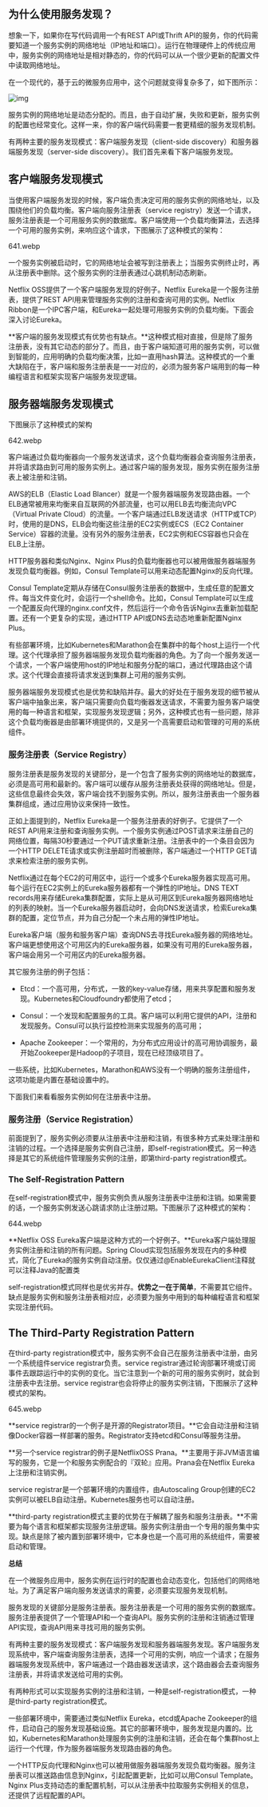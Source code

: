 ## **为什么使用服务发现？**

想象一下，如果你在写代码调用一个有REST API或Thrift API的服务，你的代码需要知道一个服务实例的网络地址（IP地址和端口）。运行在物理硬件上的传统应用中，服务实例的网络地址是相对静态的，你的代码可以从一个很少更新的配置文件中读取网络地址。

在一个现代的，基于云的微服务应用中，这个问题就变得复杂多了，如下图所示：

![img](/static/image/640.webp)

服务实例的网络地址是动态分配的。而且，由于自动扩展，失败和更新，服务实例的配置也经常变化。这样一来，你的客户端代码需要一套更精细的服务发现机制。

有两种主要的服务发现模式：客户端服务发现（client-side discovery）和服务器端服务发现（server-side discovery）。我们首先来看下客户端服务发现。

## **客户端服务发现模式**

当使用客户端服务发现的时候，客户端负责决定可用的服务实例的网络地址，以及围绕他们的负载均衡。客户端向服务注册表（service registry）发送一个请求，服务注册表是一个可用服务实例的数据库。客户端使用一个负载均衡算法，去选择一个可用的服务实例，来响应这个请求，下图展示了这种模式的架构：

641.webp

一个服务实例被启动时，它的网络地址会被写到注册表上；当服务实例终止时，再从注册表中删除。这个服务实例的注册表通过心跳机制动态刷新。

Netflix OSS提供了一个客户端服务发现的好例子。Netflix Eureka是一个服务注册表，提供了REST API用来管理服务实例的注册和查询可用的实例。Netflix Ribbon是一个IPC客户端，和Eureka一起处理可用服务实例的负载均衡。下面会深入讨论Eureka。

**客户端的服务发现模式有优势也有缺点。**这种模式相对直接，但是除了服务注册表，没有其它动态的部分了。而且，由于客户端知道可用的服务实例，可以做到智能的，应用明确的负载均衡决策，比如一直用hash算法。这种模式的一个重大缺陷在于，客户端和服务注册表是一一对应的，必须为服务客户端用到的每一种编程语言和框架实现客户端服务发现逻辑。

## **服务器端服务发现模式**

下图展示了这种模式的架构

642.webp

客户端通过负载均衡器向一个服务发送请求，这个负载均衡器会查询服务注册表，并将请求路由到可用的服务实例上。通过客户端的服务发现，服务实例在服务注册表上被注册和注销。

AWS的ELB（Elastic Load Blancer）就是一个服务器端服务发现路由器。一个ELB通常被用来均衡来自互联网的外部流量，也可以用ELB去均衡流向VPC（Virtual Private Cloud）的流量。一个客户端通过ELB发送请求（HTTP或TCP）时，使用的是DNS，ELB会均衡这些注册的EC2实例或ECS（EC2 Container Service）容器的流量。没有另外的服务注册表，EC2实例和ECS容器也只会在ELB上注册。

HTTP服务器和类似Nginx、Nginx Plus的负载均衡器也可以被用做服务器端服务发现负载均衡器。例如，Consul Template可以用来动态配置Nginx的反向代理。

Consul Template定期从存储在Consul服务注册表的数据中，生成任意的配置文件。每当文件变化时，会运行一个shell命令。比如，Consul Template可以生成一个配置反向代理的nginx.conf文件，然后运行一个命令告诉Nginx去重新加载配置。还有一个更复杂的实现，通过HTTP API或DNS去动态地重新配置Nginx Plus。

有些部署环境，比如Kubernetes和Marathon会在集群中的每个host上运行一个代理。这个代理承担了服务器端服务发现负载均衡器的角色。为了向一个服务发送一个请求，一个客户端使用host的IP地址和服务分配的端口，通过代理路由这个请求。这个代理会直接将请求发送到集群上可用的服务实例。

服务器端服务发现模式也是优势和缺陷并存。最大的好处在于服务发现的细节被从客户端中抽象出来，客户端只需要向负载均衡器发送请求，不需要为服务客户端使用的每一种语言和框架，实现服务发现逻辑；另外，这种模式也有一些问题，除非这个负载均衡器是由部署环境提供的，又是另一个高需要启动和管理的可用的系统组件。

### **服务注册表（Service Registry）**

服务注册表是服务发现的关键部分，是一个包含了服务实例的网络地址的数据库，必须是高可用和最新的。客户端可以缓存从服务注册表处获得的网络地址。但是，这些信息最终会失效，客户端会找不到服务实例。所以，服务注册表由一个服务器集群组成，通过应用协议来保持一致性。

正如上面提到的，Netflix Eureka是一个服务注册表的好例子。它提供了一个REST API用来注册和查询服务实例。一个服务实例通过POST请求来注册自己的网络位置，每隔30秒要通过一个PUT请求重新注册。注册表中的一个条目会因为一个HTTP DELETE请求或实例注册超时而被删除，客户端通过一个HTTP GET请求来检索注册的服务实例。

Netflix通过在每个EC2的可用区中，运行一个或多个Eureka服务器实现高可用。每个运行在EC2实例上的Eureka服务器都有一个弹性的IP地址。DNS TEXT records用来存储Eureka集群配置，实际上是从可用区到Eureka服务器网络地址的列表的映射。当一个Eureka服务器启动时，会向DNS发送请求，检索Eureka集群的配置，定位节点，并为自己分配一个未占用的弹性IP地址。

Eureka客户端（服务和服务客户端）查询DNS去寻找Eureka服务器的网络地址。客户端更想使用这个可用区内的Eureka服务器，如果没有可用的Eureka服务器，客户端会用另一个可用区内的Eureka服务器。

其它服务注册的例子包括：

* Etcd：一个高可用，分布式，一致的key-value存储，用来共享配置和服务发现。Kubernetes和Cloudfoundry都使用了etcd；

* Consul：一个发现和配置服务的工具。客户端可以利用它提供的API，注册和发现服务。Consul可以执行监控检测来实现服务的高可用；

* Apache Zookeeper：一个常用的，为分布式应用设计的高可用协调服务，最开始Zookeeper是Hadoop的子项目，现在已经顶级项目了。

一些系统，比如Kubernetes，Marathon和AWS没有一个明确的服务注册组件，这项功能是内置在基础设置中的。

下面我们来看看服务实例如何在注册表中注册。

### **服务注册（Service Registration）**

前面提到了，服务实例必须要从注册表中注册和注销，有很多种方式来处理注册和注销的过程。一个选择是服务实例自己注册，即self-registration模式。另一种选择是其它的系统组件管理服务实例的注册，即第third-party registration模式。

### **The Self-Registration Pattern**

在self-registration模式中，服务实例负责从服务注册表中注册和注销。如果需要的话，一个服务实例发送心跳请求防止注册过期。下图展示了这种模式的架构：

644.webp

**Netflix OSS Eureka客户端是这种方式的一个好例子。**Eureka客户端处理服务实例注册和注销的所有问题。Spring Cloud实现包括服务发现在内的多种模式，简化了Eureka的服务实例自动注册。仅仅通过@EnableEurekaClient注释就可以注释Java的配置类

self-registration模式同样也是优劣并存。**优势之一在于简单**，不需要其它组件。缺点是服务实例和服务注册表相对应，必须要为服务中用到的每种编程语言和框架实现注册代码。

## **The Third-Party Registration Pattern**

在third-party registration模式中，服务实例不会自己在服务注册表中注册，由另一个系统组件service registrar负责。service registrar通过轮询部署环境或订阅事件去跟踪运行中的实例的变化。当它注意到一个新的可用的服务实例时，就会到注册表中去注册。service registrar也会将停止的服务实例注销，下图展示了这种模式的架构。

645.webp

**service registrar的一个例子是开源的Registrator项目。**它会自动注册和注销像Docker容器一样部署的服务。Registrator支持etcd和Consul等服务注册。

  


**另一个service registrar的例子是NetflixOSS Prana。**主要用于非JVM语言编写的服务，它是一个和服务实例配合的『双轮』应用。Prana会在Netflix Eureka上注册和注销实例。

  


service registrar是一个部署环境的内置组件，由Autoscaling Group创建的EC2实例可以被ELB自动注册。Kubernetes服务也可以自动注册。

  


**third-party registration模式主要的优势在于解耦了服务和服务注册表。**不需要为每个语言和框架都实现服务注册逻辑。服务实例注册由一个专用的服务集中实现。缺点是除了被内置到部署环境中，它本身也是一个高可用的系统组件，需要被启动和管理。

  


**总结**

在一个微服务应用中，服务实例在运行时的配置也会动态变化，包括他们的网络地址。为了满足客户端向服务发送请求的需要，必须要实现服务发现机制。

  


服务发现的关键部分是服务注册表。服务注册表是一个可用的服务实例的数据库。服务注册表提供了一个管理API和一个查询API。服务实例的注册和注销通过管理API实现，查询API用来寻找可用的服务实例。

  


有两种主要的服务发现模式：客户端服务发现和服务器端服务发现。客户端服务发现系统中，客户端查询服务注册表，选择一个可用的实例，响应一个请求；在服务器端服务发现系统中，客户端通过一个路由器发送请求，这个路由器会去查询服务注册表，并将请求发送给可用的实例。

  


有两种形式可以实现服务实例的注册和注销，一种是self-registration模式，一种是third-party registration模式。

  


一些部署环境中，需要通过类似Netflix Eureka，etcd或Apache Zookeeper的组件，启动自己的服务发现基础设施。其它的部署环境中，服务发现是内置的。比如，Kubernetes和Marathon处理服务实例的注册和注销，还会在每个集群host上运行一个代理，作为服务器端服务发现路由器的角色。

  


一个HTTP反向代理和Nginx也可以被用做服务器端服务发现负载均衡器。服务注册表可以推送路由信息到Nginx，引起配置更新，比如可以用Consul Template。Nginx Plus支持动态的重配置机制，可以从注册表中拉取服务实例相关的信息，还提供了远程配置的API。

